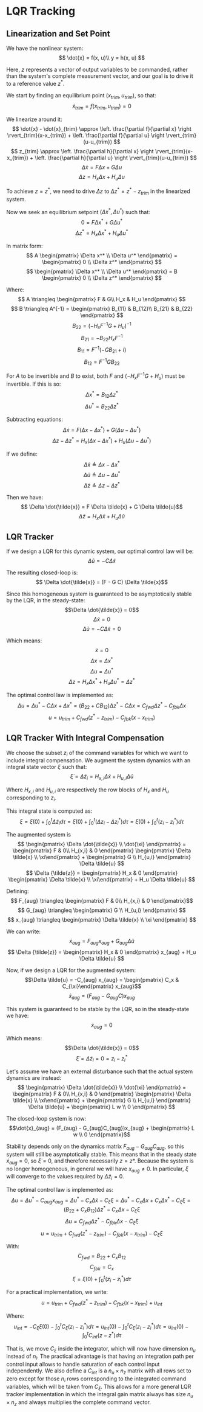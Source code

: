 # LQR Tracking

## Linearization and Set Point

We have the nonlinear system:
$$
\dot{x} = f(x, u)\\
y = h(x, u)
$$

Here, $z$ represents a vector of output variables to be commanded, rather than the system's complete measurement vector, and our goal is to drive it to a reference value $z^*$.

We start by finding an equilibrium point $(x_{trim}, u_{trim})$, so that:
$$ \dot{x}_{trim} = f(x_{trim}, u_{trim}) = 0 $$

We linearize around it:
$$
\dot{x} - \dot{x}_{trim}  \approx \left. \frac{\partial f}{\partial x} \right \rvert_{trim}(x-x_{trim}) + \left. \frac{\partial f}{\partial u} \right \rvert_{trim}(u-u_{trim})
$$
$$
z_{trim}  \approx \left. \frac{\partial h}{\partial x} \right \rvert_{trim}(x-x_{trim}) + \left. \frac{\partial h}{\partial u} \right \rvert_{trim}(u-u_{trim})
$$
$$ \Delta \dot{x} = F \Delta x + G \Delta u $$
$$ \Delta z = H_x \Delta x + H_u \Delta u $$

To achieve $z = z^*$, we need to drive $\Delta z$ to $\Delta z^* = z^* - z_{trim}$ in the linearized system.

Now we seek an equilibrium setpoint $(\Delta x^*, \Delta u^*)$ such that:
$$ 0 = F \Delta x^* + G \Delta u^* $$
$$ \Delta z^* = H_x \Delta x^* + H_u \Delta u^* $$

In matrix form:
$$
A \begin{pmatrix} \Delta x^* \\ \Delta u^* \end{pmatrix} = \begin{pmatrix} 0 \\ \Delta z^* \end{pmatrix}
$$
$$
\begin{pmatrix} \Delta x^* \\ \Delta u^* \end{pmatrix} = B \begin{pmatrix} 0 \\ \Delta z^* \end{pmatrix}
$$

Where:
$$
A \triangleq \begin{pmatrix} F & G\\ H_x & H_u \end{pmatrix}
$$
$$
B \triangleq A^{-1} = \begin{pmatrix} B_{11} & B_{12}\\ B_{21} & B_{22} \end{pmatrix}
$$
$$ B_{22} = (-H_x F^{-1}G + H_u)^{-1}$$
$$ B_{21} = -B_{22} H_x F^{-1}$$
$$ B_{11} = F^{-1}(-GB_{21} + I)$$
$$ B_{12} = F^{-1}GB_{22}$$

For $A$ to be invertible and $B$ to exist, both $F$ and $(-H_x F^{-1}G + H_u)$ must be invertible. If this is so:
$$ \Delta x^* = B_{12} \Delta z^*$$
$$ \Delta u^* = B_{22} \Delta z^*$$

Subtracting equations:
$$ \Delta \dot{x} = F (\Delta x - \Delta x^*) + G (\Delta u - \Delta u^*)$$
$$ \Delta z - \Delta z^{*} = H_x (\Delta x - \Delta x^*) + H_u (\Delta u - \Delta u^*)$$

If we define:
$$\Delta \tilde{x} \triangleq \Delta x - \Delta x^*$$
$$\Delta \tilde{u} \triangleq \Delta u - \Delta u^*$$
$$\Delta \tilde{z} \triangleq \Delta z - \Delta z^*$$

Then we have:
$$ \Delta \dot{\tilde{x}} = F \Delta \tilde{x} + G \Delta \tilde{u}$$
$$ \Delta \tilde{z} = H_x \Delta \tilde{x} + H_u \Delta \tilde{u}$$

## LQR Tracker

If we design a LQR for this dynamic system, our optimal control law will be:
$$ \Delta \tilde{u} = - C \Delta \tilde{x} $$

The resulting closed-loop is:
$$ \Delta \dot{\tilde{x}} = (F - G C) \Delta \tilde{x}$$

Since this homogeneous system is guaranteed to be asymptotically stable by the LQR, in the steady-state:
$$\Delta \dot{\tilde{x}} = 0$$
$$\Delta \tilde{x} = 0$$
$$\Delta \tilde{u} = - C \Delta \tilde{x} = 0$$

Which means:
$$\dot{x} = 0$$
$$\Delta x = \Delta x^*$$
$$\Delta u = \Delta u^*$$
$$\Delta z = H_x \Delta x^* + H_u \Delta u^* = \Delta z^*$$

The optimal control law is implemented as:
$$\Delta u = \Delta u^* - C\Delta x + \Delta x^*= (B_{22} + CB_{12}) \Delta z^* - C\Delta x = C_{fwd}\Delta z^* - C_{fbk} \Delta x$$
$$u = u_{trim} + C_{fwd}(z^* - z_{trim}) - C_{fbk} (x - x_{trim})$$

## LQR Tracker With Integral Compensation
We choose the subset $z_{i}$ of the command variables for which we want to include integral compensation.
We augment the system dynamics with an integral state vector $\xi$ such that:
$$ \dot{\xi} = \Delta \tilde{z}_{i} = H_{x,i} \Delta \tilde{x} + H_{u,i} \Delta \tilde{u}$$

Where $H_{x,i}$ and $H_{u,i}$ are respectively the row blocks of $H_x$ and $H_u$ corresponding to $z_i$.

This integral state is computed as:
$$ \xi = \xi(0) + \int^t_{0} \Delta \tilde{z}_{i} d\tau = \xi(0) + \int_0^t (\Delta z_i - \Delta z_i^*) d\tau = \xi(0) + \int_0^t (z_i - z_i^*) d\tau $$

The augmented system is
$$
\begin{pmatrix} \Delta \dot{\tilde{x}} \\ \dot{\xi} \end{pmatrix} = \begin{pmatrix} F & 0\\ H_{x,i} & 0 \end{pmatrix} \begin{pmatrix} \Delta \tilde{x} \\ \xi\end{pmatrix} + \begin{pmatrix} G \\ H_{u,i} \end{pmatrix} \Delta \tilde{u}
$$
$$
 \Delta {\tilde{z}} = \begin{pmatrix} H_x & 0 \end{pmatrix} \begin{pmatrix} \Delta \tilde{x} \\ \xi\end{pmatrix} + H_u \Delta \tilde{u}
$$

Defining:
$$ F_{aug} \triangleq \begin{pmatrix} F & 0\\ H_{x,i} & 0 \end{pmatrix}$$
$$ G_{aug} \triangleq \begin{pmatrix} G \\ H_{u,i} \end{pmatrix} $$
$$ x_{aug} \triangleq \begin{pmatrix} \Delta \tilde{x} \\ \xi \end{pmatrix} $$

We can write:
$$\dot{x}_{aug} = F_{aug} x_{aug} + G_{aug} \Delta \tilde{u}$$
$$
 \Delta {\tilde{z}} = \begin{pmatrix} H_x & 0 \end{pmatrix} x_{aug} + H_u \Delta \tilde{u}
$$

Now, if we design a LQR for the augmented system:
$$\Delta \tilde{u} = -C_{aug} x_{aug} = \begin{pmatrix} C_x & C_{\xi}\end{pmatrix} x_{aug}$$
$$\dot{x}_{aug} = (F_{aug} - G_{aug}C)x_{aug}$$

This system is guaranteed to be stable by the LQR, so in the steady-state we have:
$$\dot{x}_{aug}=0$$

Which means:
$$\Delta \dot{\tilde{x}} = 0$$
$$\dot{\xi} = \Delta \tilde{z}_i =0 = z_i - z_i^*$$

Let's assume we have an external disturbance such that the actual system dynamics are instead:
$$
\begin{pmatrix} \Delta \dot{\tilde{x}} \\ \dot{\xi} \end{pmatrix} = \begin{pmatrix} F & 0\\ H_{x,i} & 0 \end{pmatrix} \begin{pmatrix} \Delta \tilde{x} \\ \xi\end{pmatrix} + \begin{pmatrix} G \\ H_{u,i} \end{pmatrix} \Delta \tilde{u} + \begin{pmatrix} L w \\ 0 \end{pmatrix}
$$

The closed-loop system is now:
$$\dot{x}_{aug} = (F_{aug} - G_{aug}C_{aug})x_{aug} + \begin{pmatrix} L w \\ 0 \end{pmatrix}$$

Stability depends only on the dynamics matrix $F_{aug} - G_{aug}C_{aug}$, so this system will still be asymptotically stable. This means that in the steady state $\dot{x}_{aug} = 0$, so $\dot{\xi} = 0$, and therefore necessarily $z = z*$. Because the system is no longer homogeneous, in general we will have $x_{aug} \neq 0$. In particular, $\xi$ will converge to the values required by $\Delta \tilde{z}_i = 0$.

The optimal control law is implemented as:
$$\Delta u = \Delta u^* - C_{aug}x_{aug} = \Delta u^* - C_x \Delta \tilde{x} - C_{\xi} \xi = \Delta u^* - C_x \Delta x + C_x \Delta x^* - C_{\xi} \xi = (B_{22} + C_x B_{12}) \Delta z^* - C_x \Delta x - C_{\xi} \xi$$
$$\Delta u = C_{fwd} \Delta z^* - C_{fbk} \Delta x - C_{\xi} \xi$$
$$u = u_{trim} + C_{fwd}(z^* - z_{trim}) - C_{fbk} (x - x_{trim}) - C_{\xi} \xi$$

With:
$$C_{fwd} = B_{22} + C_x B_{12}$$
$$C_{fbk} = C_x$$
$$ \xi = \xi(0) + \int_0^t (z_i - z_i^*) d\tau $$

For a practical implementation, we write:
$$u = u_{trim} + C_{fwd}(z^* - z_{trim}) - C_{fbk} (x - x_{trim}) + u_{int}$$

Where:
$$u_{int} = -C_{\xi} \xi(0) - \int_0^t C_{\xi} (z_i - z_i^*) d\tau = u_{int}(0)  - \int_0^t C_{\xi} (z_i - z_i^*) d\tau = u_{int}(0) - \int_0^t C_{int} (z - z^*) d\tau$$

That is, we move $C_\xi$ inside the integrator, which will now have dimension $n_u$ instead of $n_i$. The practical advantage is that having an integration path per control input allows to handle saturation of each control input independently. We also define a $C_{int}$ is a $n_u \times n_z$ matrix with all rows set to zero except for those $n_i$ rows corresponding to the integrated command variables, which will be taken from $C_{\xi}$. This allows for a more general LQR tracker implementation in which the integral gain matrix always has size $n_u \times n_z$ and always multiplies the complete command vector.